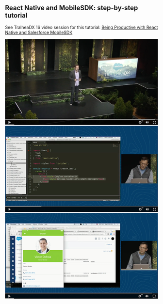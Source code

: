 ## React Native and MobileSDK: step-by-step tutorial

See TralheaDX 16 video session for this tutorial: [Being Productive with React Native and Salesforce MobileSDK](https://www.salesforce.com/video/249287/)

![TrailheaDX talk](/tutorial_video/README_files/video1.png?raw=true)  
![TrailheaDX talk](/tutorial_video/README_files/video3.png?raw=true)
![TrailheaDX talk](/tutorial_video/README_files/video2.png?raw=true)
